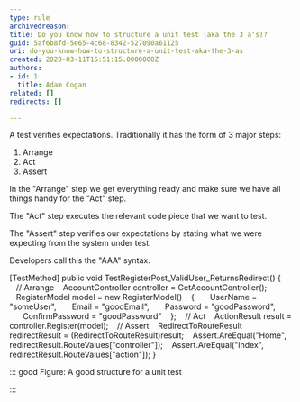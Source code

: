 ```yaml
---
type: rule
archivedreason: 
title: Do you know how to structure a unit test (aka the 3 a's)?
guid: 5af6b8fd-5e65-4c68-8342-527090a61125
uri: do-you-know-how-to-structure-a-unit-test-aka-the-3-as
created: 2020-03-11T16:51:15.0000000Z
authors:
- id: 1
  title: Adam Cogan
related: []
redirects: []

---
```


A test verifies expectations. Traditionally it has the form of 3 major steps:
1. Arrange
2. Act
3. Assert


<!--endintro-->

In the "Arrange" step we get everything ready and make sure we have all things handy for the "Act" step.

The "Act" step executes the relevant code piece that we want to test.

The "Assert" step verifies our expectations by stating what we were expecting from the system under test.

Developers call this the "AAA" syntax.

[TestMethod]
public void TestRegisterPost\_ValidUser\_ReturnsRedirect()
{
   // Arrange
   AccountController controller = GetAccountController();
   RegisterModel model = new RegisterModel()
   {
      UserName = "someUser",
      Email = "goodEmail",
      Password = "goodPassword",
      ConfirmPassword = "goodPassword"
   };
   // Act
   ActionResult result = controller.Register(model);
   // Assert
   RedirectToRouteResult redirectResult = (RedirectToRouteResult)result;
   Assert.AreEqual("Home", redirectResult.RouteValues["controller"]);
   Assert.AreEqual("Index", redirectResult.RouteValues["action"]);
}


::: good
Figure: A good structure for a unit test

:::
